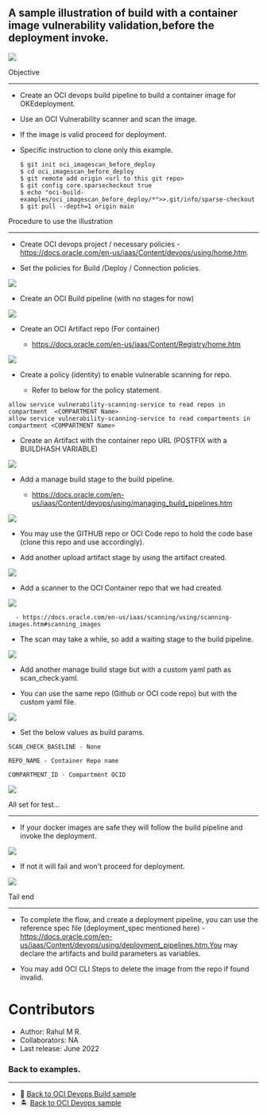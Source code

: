 A sample illustration of build with a container image vulnerability validation,before the deployment invoke.
------

![](images/global_view.png)

Objective

---

- Create an OCI devops build pipeline to build a container image for OKEdeployment.

- Use an OCI Vulnerability scanner and scan the image.

- If the image is valid proceed for deployment.

* Specific instruction to clone only this example.

   ```
   $ git init oci_imagescan_before_deploy
   $ cd oci_imagescan_before_deploy
   $ git remote add origin <url to this git repo>
   $ git config core.sparsecheckout true
   $ echo "oci-build-examples/oci_imagescan_before_deploy/*">>.git/info/sparse-checkout
   $ git pull --depth=1 origin main

   ```

Procedure to use the illustration

-------

- Create OCI devops project / necessary policies - https://docs.oracle.com/en-us/iaas/Content/devops/using/home.htm.

- Set the policies for Build /Deploy / Connection policies.


![](images/oci_project.png)

- Create an OCI Build pipeline (with no stages for now)

![](images/oci_buildpipeline.png)

- Create an OCI Artifact repo (For container)

  - https://docs.oracle.com/en-us/iaas/Content/Registry/home.htm


![](images/oci_container_repo.png)

- Create a policy (identity) to enable vulnerable scanning for repo.

  - Refer to below for the policy statement.

```
allow service vulnerability-scanning-service to read repos in compartment  <COMPARTMENT Name>
allow service vulnerability-scanning-service to read compartments in compartment <COMPARTMENT Name>
```

- Create an Artifact with the container repo URL (POSTFIX with a BUILDHASH VARIABLE)


![](images/oci_artifact.png)

- Add a manage build stage to the build pipeline.

  - https://docs.oracle.com/en-us/iaas/Content/devops/using/managing_build_pipelines.htm


![](images/build_stage.png)

- You may use the GITHUB repo or OCI Code repo to hold the code base (clone this repo and use accordingly).

- Add another upload artifact stage by using the artifact created.

![](images/upload_artifact.png)

- Add a scanner to the OCI Container repo that we had created.

![](images/repo_scanner.png)

      - https://docs.oracle.com/en-us/iaas/scanning/using/scanning-images.htm#scanning_images 

- The scan may take a while, so add a waiting stage to the build pipeline.

![](images/wait_stage.png)

- Add another manage build stage but with a custom yaml path as scan_check.yaml.

- You can use the same repo (Github or OCI code repo) but with the custom yaml file.


![](images/scan_check.png)

- Set the below values as build params.

```
SCAN_CHECK_BASELINE - None

REPO_NAME - Container Repo name

COMPARTMENT_ID - Compartment OCID

```

![](images/build_param.png)


All set for test...

-----

- If your docker images are safe they will follow the build pipeline and invoke the deployment.

![](images/build_ok.png)



- If not it will fail and won't proceed for deployment.

![](images/scan_failed.png)

Tail end

-----

- To complete the flow, and create a deployment pipeline, you can use the reference spec file (deployment_spec mentioned here) - https://docs.oracle.com/en-us/iaas/Content/devops/using/deployment_pipelines.htm.You may declare the artifacts and build parameters as variables.

- You may add OCI CLI Steps to delete the image from the repo if found invalid.

Contributors
===========

- Author: Rahul M R.
- Collaborators: NA
- Last release: June 2022

### Back to examples.
----

- 🍿 [Back to OCI Devops Build sample](./../README.md)
- 🏝️ [Back to OCI Devops sample](./../../README.md)

